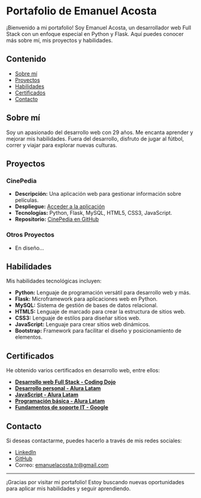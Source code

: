 # Portafolio de Emanuel Acosta

¡Bienvenido a mi portafolio! Soy Emanuel Acosta, un desarrollador web Full Stack con un enfoque especial en Python y Flask. Aquí puedes conocer más sobre mí, mis proyectos y habilidades.

## Contenido

- [Sobre mí](#sobre-mí)
- [Proyectos](#proyectos)
- [Habilidades](#habilidades)
- [Certificados](#certificados)
- [Contacto](#contacto)

## Sobre mí

Soy un apasionado del desarrollo web con 29 años. Me encanta aprender y mejorar mis habilidades. Fuera del desarrollo, disfruto de jugar al fútbol, correr y viajar para explorar nuevas culturas.

## Proyectos

### CinePedia
- **Descripción:** Una aplicación web para gestionar información sobre películas.
- **Despliegue:** [Acceder a la aplicación](http://18.216.242.72/)
- **Tecnologías:** Python, Flask, MySQL, HTML5, CSS3, JavaScript.
- **Repositorio:** [CinePedia en GitHub](https://github.com/Emanuel-Acosta/CinePedia)

### Otros Proyectos
- En diseño...

## Habilidades

Mis habilidades tecnológicas incluyen:

- **Python:** Lenguaje de programación versátil para desarrollo web y más.
- **Flask:** Microframework para aplicaciones web en Python.
- **MySQL:** Sistema de gestión de bases de datos relacional.
- **HTML5:** Lenguaje de marcado para crear la estructura de sitios web.
- **CSS3:** Lenguaje de estilos para diseñar sitios web.
- **JavaScript:** Lenguaje para crear sitios web dinámicos.
- **Bootstrap:** Framework para facilitar el diseño y posicionamiento de elementos.

## Certificados

He obtenido varios certificados en desarrollo web, entre ellos:

- **[Desarrollo web Full Stack - Coding Dojo](img/certificados/codingdojo.png)**
- **[Desarrollo personal - Alura Latam](img/certificados/desarrollo_personal.png)**
- **[JavaScript - Alura Latam](img/certificados/Javascript.png)**
- **[Programación básica - Alura Latam](img/certificados/programacion.png)**
- **[Fundamentos de soporte IT - Google](img/certificados/support-fundamentals.png)**

## Contacto

Si deseas contactarme, puedes hacerlo a través de mis redes sociales:

- [LinkedIn](https://www.linkedin.com/in/emanuel-acosta-gamboa/)
- [GitHub](https://github.com/Emanuel-Acosta)
- Correo: [emanuelacosta.tr@gmail.com](mailto:emanuelacosta.tr@gmail.com)

---

¡Gracias por visitar mi portafolio! Estoy buscando nuevas oportunidades para aplicar mis habilidades y seguir aprendiendo.
